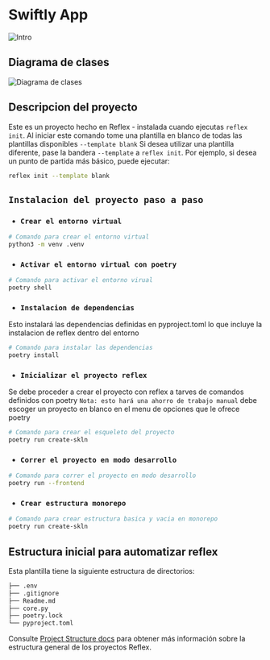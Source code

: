 # Swiftly App

![Intro](https://github.com/user-attachments/assets/5d35f8a3-a4b9-4edb-b016-063ce30bb174)

## Diagrama de clases

![Diagrama de clases](https://github.com/user-attachments/assets/f807f06a-9172-4f20-8d20-4f592d91842e)

## Descripcion del proyecto

Este es un proyecto hecho en Reflex - instalada cuando ejecutas `reflex init`.
Al iniciar este comando tome una plantilla en blanco de todas las plantillas disponibles `--template blank`
Si desea utilizar una plantilla diferente, pase la bandera `--template` a `reflex init`.
Por ejemplo, si desea un punto de partida más básico, puede ejecutar:

```bash
reflex init --template blank
```

## `Instalacion del proyecto paso a paso`

- ### `Crear el entorno virtual`
```bash
# Comando para crear el entorno virtual
python3 -m venv .venv
```
- ### `Activar el entorno virtual con poetry`
```bash
# Comando para activar el entorno virual
poetry shell
```
- ### `Instalacion de dependencias`
Esto instalará las dependencias definidas en pyproject.toml lo que incluye la instalacion de reflex dentro del entorno
```bash
# Comando para instalar las dependencias
poetry install
```
- ### `Inicializar el proyecto reflex`
Se debe proceder a crear el proyecto con reflex a tarves de comandos definidos con poetry `Nota: esto hará una ahorro de trabajo manual`
debe escoger un proyecto en blanco en el menu de opciones que le ofrece poetry
```bash
# Comando para crear el esqueleto del proyecto
poetry run create-skln
```
- ### `Correr el proyecto en modo desarrollo`
```bash
# Comando para correr el proyecto en modo desarrollo
poetry run --frontend
```

- ### `Crear estructura monorepo`
```bash
# Comando para crear estructura basica y vacia en monorepo
poetry run create-skln
```

## Estructura inicial para automatizar reflex 

Esta plantilla tiene la siguiente estructura de directorios:

```bash
├── .env
├── .gitignore
├── Readme.md
├── core.py
├── poetry.lock
└── pyproject.toml
```

Consulte [Project Structure docs](https://reflex.dev/docs/getting-started/project-structure/) para obtener más información sobre la estructura general de los proyectos Reflex.
